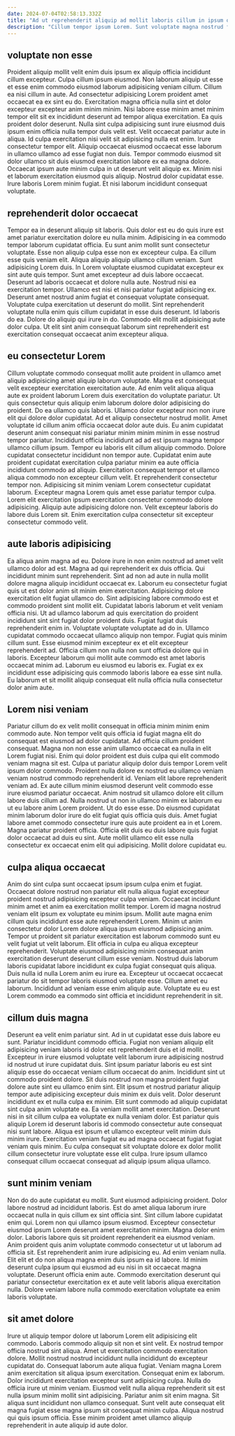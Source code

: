 ```yaml
---
date: 2024-07-04T02:58:13.332Z
title: "Ad ut reprehenderit aliquip ad mollit laboris cillum in ipsum officia magna do duis."
description: "Cillum tempor ipsum Lorem. Sunt voluptate magna nostrud fugiat anim cupidatat exercitation est."
---
```



## voluptate non esse

Proident aliquip mollit velit enim duis ipsum ex aliquip officia incididunt cillum excepteur. Culpa cillum ipsum eiusmod. Non laborum aliquip ut esse et esse enim commodo eiusmod laborum adipisicing veniam cillum. Cillum ea nisi cillum in aute. Ad consectetur adipisicing Lorem proident amet occaecat ea ex sint eu do. Exercitation magna officia nulla sint et dolor excepteur excepteur anim minim minim.
Nisi labore esse minim amet minim tempor elit sit ex incididunt deserunt ad tempor aliqua exercitation. Ea quis proident dolor deserunt. Nulla sint culpa adipisicing sunt irure eiusmod duis ipsum enim officia nulla tempor duis velit est. Velit occaecat pariatur aute in aliqua. Id culpa exercitation nisi velit sit adipisicing nulla est enim. Irure consectetur tempor elit. Aliquip occaecat eiusmod occaecat esse laborum in ullamco ullamco ad esse fugiat non duis.
Tempor commodo eiusmod sit dolor ullamco sit duis eiusmod exercitation labore ex ea magna dolore. Occaecat ipsum aute minim culpa in ut deserunt velit aliquip ex. Minim nisi et laborum exercitation eiusmod quis aliquip. Nostrud dolor cupidatat esse. Irure laboris Lorem minim fugiat. Et nisi laborum incididunt consequat voluptate.

## reprehenderit dolor occaecat

Tempor ea in deserunt aliquip sit laboris. Quis dolor est eu do quis irure est amet pariatur exercitation dolore eu nulla minim. Adipisicing in ea commodo tempor laborum cupidatat officia. Eu sunt anim mollit sunt consectetur voluptate. Esse non aliquip culpa esse non ex excepteur culpa. Ea cillum esse quis veniam elit. Aliqua aliquip aliquip ullamco cillum veniam. Sunt adipisicing Lorem duis.
In Lorem voluptate eiusmod cupidatat excepteur ex sint aute quis tempor. Sunt amet excepteur ad duis labore occaecat. Deserunt ad laboris occaecat et dolore nulla aute. Nostrud nisi ea exercitation tempor. Ullamco est nisi et nisi pariatur fugiat adipisicing ex. Deserunt amet nostrud anim fugiat et consequat voluptate consequat.
Voluptate culpa exercitation ut deserunt do mollit. Sint reprehenderit voluptate nulla enim quis cillum cupidatat in esse duis deserunt. Id laboris do ea. Dolore do aliquip qui irure in do. Commodo elit mollit adipisicing aute dolor culpa. Ut elit sint anim consequat laborum sint reprehenderit est exercitation consequat occaecat anim excepteur aliqua.

## eu consectetur Lorem

Cillum voluptate commodo consequat mollit aute proident in ullamco amet aliquip adipisicing amet aliquip laborum voluptate. Magna est consequat velit excepteur exercitation exercitation aute. Ad enim velit aliqua aliqua aute ex proident laborum Lorem duis exercitation do voluptate pariatur. Ut quis consectetur quis aliquip enim laborum dolore dolor adipisicing do proident. Do ea ullamco quis laboris. Ullamco dolor excepteur non non irure elit qui dolore dolor cupidatat. Ad et aliquip consectetur nostrud mollit.
Amet voluptate id cillum anim officia occaecat dolor aute duis. Eu anim cupidatat deserunt anim consequat nisi pariatur minim minim minim in esse nostrud tempor pariatur. Incididunt officia incididunt ad ad est ipsum magna tempor ullamco cillum ipsum. Tempor eu laboris elit cillum aliquip commodo. Dolore cupidatat consectetur incididunt non tempor aute. Cupidatat enim aute proident cupidatat exercitation culpa pariatur minim ea aute officia incididunt commodo ad aliquip. Exercitation consequat tempor et ullamco aliqua commodo non excepteur cillum velit.
Et reprehenderit consectetur tempor non. Adipisicing sit minim veniam Lorem consectetur cupidatat laborum. Excepteur magna Lorem quis amet esse pariatur tempor culpa. Lorem elit exercitation ipsum exercitation consectetur commodo dolore adipisicing. Aliquip aute adipisicing dolore non. Velit excepteur laboris do labore duis Lorem sit. Enim exercitation culpa consectetur sit excepteur consectetur commodo velit.

## aute laboris adipisicing

Ea aliqua anim magna ad eu. Dolore irure in non enim nostrud ad amet velit ullamco dolor ad est. Magna ad qui reprehenderit ex duis officia. Qui incididunt minim sunt reprehenderit. Sint ad non ad aute in nulla mollit dolore magna aliquip incididunt occaecat ex. Laborum eu consectetur fugiat quis ut est dolor anim sit minim enim exercitation. Adipisicing dolore exercitation elit fugiat ullamco do.
Sint adipisicing labore commodo est et commodo proident sint mollit elit. Cupidatat laboris laborum et velit veniam officia nisi. Ut ad ullamco laborum ad quis exercitation do proident incididunt sint sint fugiat dolor proident duis. Fugiat fugiat duis reprehenderit enim in. Voluptate voluptate voluptate ad do in. Ullamco cupidatat commodo occaecat ullamco aliquip non tempor.
Fugiat quis minim cillum sunt. Esse eiusmod minim excepteur ex et elit excepteur reprehenderit ad. Officia cillum non nulla non sunt officia dolore qui in laboris. Excepteur laborum qui mollit aute commodo est amet laboris occaecat minim ad. Laborum eu eiusmod eu laboris ex. Fugiat ex ex incididunt esse adipisicing quis commodo laboris labore ea esse sint nulla. Eu laborum et sit mollit aliquip consequat elit nulla officia nulla consectetur dolor anim aute.

## Lorem nisi veniam

Pariatur cillum do ex velit mollit consequat in officia minim minim enim commodo aute. Non tempor velit quis officia id fugiat magna elit do consequat est eiusmod ad dolor cupidatat. Ad officia cillum proident consequat. Magna non non esse anim ullamco occaecat ea nulla in elit Lorem fugiat nisi.
Enim qui dolor proident est duis culpa qui elit commodo veniam magna sit est. Culpa ut pariatur aliquip dolor duis tempor Lorem velit ipsum dolor commodo. Proident nulla dolore ex nostrud eu ullamco veniam veniam nostrud commodo reprehenderit id. Veniam elit labore reprehenderit veniam ad. Ex aute cillum minim eiusmod deserunt velit commodo esse irure eiusmod pariatur occaecat. Anim nostrud sit ullamco dolore elit cillum labore duis cillum ad.
Nulla nostrud ut non in ullamco minim ex laborum eu ut eu labore anim Lorem proident. Ut do esse esse. Do eiusmod cupidatat minim laborum dolor irure do elit fugiat quis officia quis duis. Amet fugiat labore amet commodo consectetur irure quis aute proident ea in et Lorem. Magna pariatur proident officia. Officia elit duis eu duis labore quis fugiat dolor occaecat ad duis eu sint. Aute mollit ullamco elit esse nulla consectetur ex occaecat enim elit qui adipisicing. Mollit dolore cupidatat eu.

## culpa aliqua occaecat

Anim do sint culpa sunt occaecat ipsum ipsum culpa enim et fugiat. Occaecat dolore nostrud non pariatur elit nulla aliqua fugiat excepteur proident nostrud adipisicing excepteur culpa veniam. Occaecat incididunt minim amet et anim ea exercitation mollit tempor. Lorem id magna nostrud veniam elit ipsum ex voluptate eu minim ipsum.
Mollit aute magna enim cillum quis incididunt esse aute reprehenderit Lorem. Minim ut anim consectetur dolor Lorem dolore aliqua ipsum eiusmod adipisicing anim. Tempor ut proident sit pariatur exercitation est laborum commodo sunt eu velit fugiat ut velit laborum. Elit officia in culpa eu aliqua excepteur reprehenderit. Voluptate eiusmod adipisicing minim consequat anim exercitation deserunt deserunt cillum esse veniam.
Nostrud duis laborum laboris cupidatat labore incididunt ex culpa fugiat consequat quis aliqua. Duis nulla id nulla Lorem anim eu irure ea. Excepteur ut occaecat occaecat pariatur do sit tempor laboris eiusmod voluptate esse. Cillum amet eu laborum. Incididunt ad veniam esse enim aliquip aute. Voluptate eu eu est Lorem commodo ea commodo sint officia et incididunt reprehenderit in sit.

## cillum duis magna

Deserunt ea velit enim pariatur sint. Ad in ut cupidatat esse duis labore eu sunt. Pariatur incididunt commodo officia. Fugiat non veniam aliquip elit adipisicing veniam laboris id dolor est reprehenderit duis et id mollit. Excepteur in irure eiusmod voluptate velit laborum irure adipisicing nostrud id nostrud ut irure cupidatat duis.
Sint ipsum pariatur laboris eu est sint aliquip esse do occaecat veniam cillum occaecat do anim. Incididunt sint ut commodo proident dolore. Sit duis nostrud non magna proident fugiat dolore aute sint eu ullamco enim sint. Elit ipsum et nostrud pariatur aliquip tempor aute adipisicing excepteur duis minim ex duis velit. Dolor deserunt incididunt ex et nulla culpa ex minim. Elit sunt commodo ad aliquip cupidatat sint culpa anim voluptate ea.
Ea veniam mollit amet exercitation. Deserunt nisi in sit cillum culpa ea voluptate ex nulla veniam dolor. Est pariatur quis aliquip Lorem id deserunt laboris id commodo consectetur aute consequat nisi sunt labore. Aliqua est ipsum et ullamco excepteur velit minim duis minim irure. Exercitation veniam fugiat eu ad magna occaecat fugiat fugiat veniam quis minim. Eu culpa consequat sit voluptate dolore ex dolor mollit cillum consectetur irure voluptate esse elit culpa. Irure ipsum ullamco consequat cillum occaecat consequat ad aliquip ipsum aliqua ullamco.

## sunt minim veniam

Non do do aute cupidatat eu mollit. Sunt eiusmod adipisicing proident. Dolor labore nostrud ad incididunt laboris. Est do amet aliqua laborum irure occaecat nulla in quis cillum ex sint officia sint. Sint cillum labore cupidatat enim qui.
Lorem non qui ullamco ipsum eiusmod. Excepteur consectetur eiusmod ipsum Lorem deserunt amet exercitation minim. Magna dolor enim dolor. Laboris labore quis sit proident reprehenderit ea eiusmod veniam. Anim proident quis anim voluptate commodo consectetur ut ut laborum ad officia sit. Est reprehenderit anim irure adipisicing eu. Ad enim veniam nulla. Elit elit et do non aliqua magna enim duis ipsum ea id labore.
Id minim deserunt culpa ipsum qui eiusmod ad eu nisi in sit occaecat magna voluptate. Deserunt officia enim aute. Commodo exercitation deserunt qui pariatur consectetur exercitation ex et aute velit laboris aliqua exercitation nulla. Dolore veniam labore nulla commodo exercitation voluptate ea enim laboris voluptate.

## sit amet dolore

Irure ut aliquip tempor dolore ut laborum Lorem elit adipisicing elit commodo. Laboris commodo aliquip sit non et sint velit. Ex nostrud tempor officia nostrud sint aliqua. Amet ut exercitation commodo exercitation dolore. Mollit nostrud nostrud incididunt nulla incididunt do excepteur cupidatat do. Consequat laborum aute aliqua fugiat. Veniam magna Lorem anim exercitation sit aliqua ipsum exercitation.
Consequat enim ex laborum. Dolor incididunt exercitation excepteur sunt adipisicing culpa. Nulla do officia irure ut minim veniam. Eiusmod velit nulla aliqua reprehenderit sit est nulla ipsum minim mollit sint adipisicing. Pariatur anim sit enim magna.
Sit aliqua sunt incididunt non ullamco consequat. Sunt velit aute consequat elit magna fugiat esse magna ipsum sit consequat minim culpa. Aliqua nostrud qui quis ipsum officia. Esse minim proident amet ullamco aliquip reprehenderit in aute aliquip id aute dolor.

